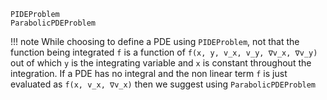 ```@docs
PIDEProblem
ParabolicPDEProblem
```

!!! note 
    While choosing to define a PDE using `PIDEProblem`, not that the function being integrated `f` is a function of `f(x, y, v_x, v_y, ∇v_x, ∇v_y)` out of which `y` is the integrating variable and `x` is constant throughout the integration. 
    If a PDE has no integral and the non linear term `f` is just evaluated as `f(x, v_x, ∇v_x)` then we suggest using `ParabolicPDEProblem`
